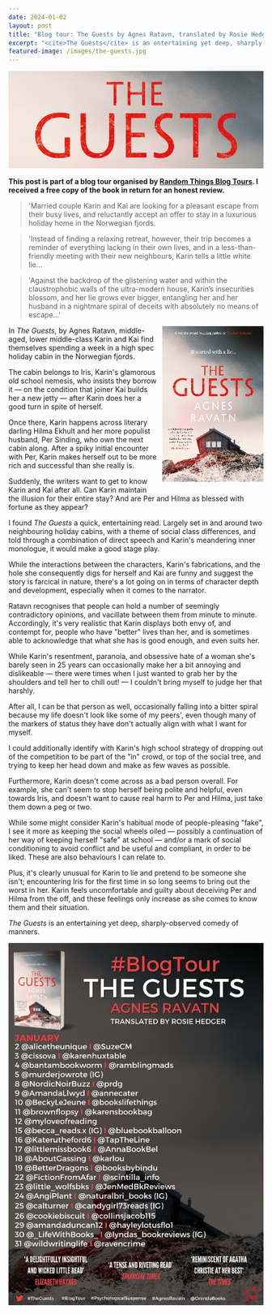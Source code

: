 ```yaml
---
date: 2024-01-02
layout: post
title: "Blog tour: The Guests by Agnes Ratavn, translated by Rosie Hedger"
excerpt: "<cite>The Guests</cite> is an entertaining yet deep, sharply-observed comedy of manners."
featured-image: /images/the-guests.jpg
---
```


![The Guests](/images/the-guests.jpg)

**This post is part of a blog tour organised by [Random Things Blog Tours](http://randomthingsthroughmyletterbox.blogspot.com/p/services-to-publishers-authors-blog.html). I received a free copy of the book in return for an honest review.**

> 'Married couple Karin and Kai are looking for a pleasant escape from their busy lives, and reluctantly accept an offer to stay in a luxurious holiday home in the Norwegian fjords.

> 'Instead of finding a relaxing retreat, however, their trip becomes a 
reminder of everything lacking in their own lives, and in a less-than-friendly meeting with their new neighbours, Karin tells a little white lie...

> 'Against the backdrop of the glistening water and within the claustrophobic walls of the ultra-modern house, Karin’s insecurities blossom, and her lie grows ever bigger, entangling her and her husband in a nightmare spiral of deceits with absolutely no means of escape...'

<img src="/images/the-guests-200.jpg" alt="The Guests" style="float: right; margin-bottom: 10px; margin-left: 10px;">

In <cite>The Guests</cite>, by Agnes Ratavn, middle-aged, lower middle-class Karin and Kai find themselves spending a week in a high spec holiday cabin in the Norwegian fjords.

The cabin belongs to Iris, Karin's glamorous old school nemesis, who insists they borrow it &mdash; on the condition that joiner Kai builds her a new jetty &mdash; after Karin does her a good turn in spite of herself.

Once there, Karin happens across literary darling Hilma Ekhult and her more populist husband, Per Sinding, who own the next cabin along. After a spiky initial encounter with Per, Karin makes herself out to be more rich and successful than she really is.

Suddenly, the writers want to get to know Karin and Kai after all. Can Karin maintain the illusion for their entire stay? And are Per and Hilma as blessed with fortune as they appear?

I found <cite>The Guests</cite> a quick, entertaining read. Largely set in and around two neighbouring holiday cabins, with a theme of social class differences, and told through a combination of direct speech and Karin's meandering inner monologue, it would make a good stage play.

While the interactions between the characters, Karin's fabrications, and the hole she consequently digs for herself and Kai are funny and suggest the story is farcical in nature, there's a lot going on in terms of character depth and development, especially when it comes to the narrator.

Ratavn recognises that people can hold a number of seemingly contradictory opinions, and vacillate between them from minute to minute. Accordingly, it's very realistic that Karin displays both envy of, and contempt for, people who have "better" lives than her, and is sometimes able to acknowledge that what she has is good enough, and even suits her.

While Karin's resentment, paranoia, and obsessive hate of a woman she's barely seen in 25 years can occasionally make her a bit annoying and dislikeable &mdash; there were times when I just wanted to grab her by the shoulders and tell her to chill out! &mdash; I couldn't bring myself to judge her that harshly.

After all, I can be that person as well, occasionally falling into a bitter spiral because my life doesn't look like some of my peers', even though many of the markers of status they have don't actually align with what I want for myself.

I could additionally identify with Karin's high school strategy of dropping out of the competition to be part of the "in" crowd, or top of the social tree, and trying to keep her head down and make as few waves as possible.

Furthermore, Karin doesn't come across as a bad person overall. For example, she can't seem to stop herself being polite and helpful, even towards Iris, and doesn't want to cause real harm to Per and Hilma, just take them down a peg or two.

While some might consider Karin's habitual mode of people-pleasing "fake", I see it more as keeping the social wheels oiled &mdash; possibly a continuation of her way of keeping herself "safe" at school &mdash; and/or a mark of social conditioning to avoid conflict and be useful and compliant, in order to be liked. These are also behaviours I can relate to.

Plus, it's clearly unusual for Karin to lie and pretend to be someone she isn't; encountering Iris for the first time in so long seems to bring out the worst in her. Karin feels uncomfortable and guilty about deceiving Per and Hilma from the off, and these feelings only increase as she comes to know them and their situation.

<cite>The Guests</cite> is an entertaining yet deep, sharply-observed comedy of manners.

![The Guests blog tour banner](/images/the-guests-banner.jpg)
